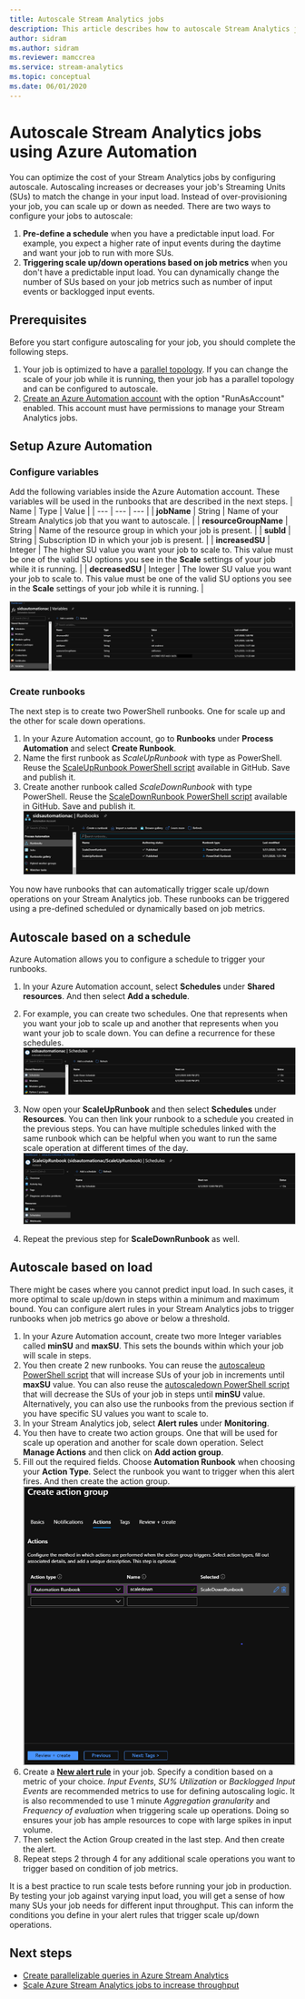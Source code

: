 ```yaml
---
title: Autoscale Stream Analytics jobs
description: This article describes how to autoscale Stream Analytics job based on a predefined schedule or values of job metrics
author: sidram
ms.author: sidram
ms.reviewer: mamccrea
ms.service: stream-analytics
ms.topic: conceptual
ms.date: 06/01/2020
---
```

# Autoscale Stream Analytics jobs using Azure Automation

You can optimize the cost of your Stream Analytics jobs by configuring autoscale. Autoscaling increases or decreases your job's Streaming Units (SUs) to match the change in your input load. Instead of over-provisioning your job, you can scale up or down as needed. There are two ways to configure your jobs to autoscale:
1. **Pre-define a schedule** when you have a predictable input load. For example, you expect a higher rate of input events during the daytime and want your job to run with more SUs.
2. **Triggering scale up/down operations based on job metrics** when you don't have a predictable input load. You can dynamically change the number of SUs based on your job metrics such as number of input events or backlogged input events.

## Prerequisites
Before you start configure autoscaling for your job, you should complete the following steps.
1. Your job is optimized to have a [parallel topology](https://docs.microsoft.com/azure/stream-analytics/stream-analytics-parallelization). If you can change the scale of your job while it is running, then your job has a parallel topology and can be configured to autoscale.
2. [Create an Azure Automation account](https://docs.microsoft.com/azure/automation/automation-create-standalone-account) with the option "RunAsAccount" enabled. This account must have permissions to manage your Stream Analytics jobs.

## Setup Azure Automation
### Configure variables
Add the following variables inside the Azure Automation account. These variables will be used in the runbooks that are described in the next steps.
| Name | Type | Value |
| --- | --- | --- |
| **jobName** | String | Name of your Stream Analytics job that you want to autoscale. |
| **resourceGroupName** | String | Name of the resource group in which your job is present. |
| **subId** | String | Subscription ID in which your job is present. |
| **increasedSU** | Integer | The higher SU value you want your job to scale to. This value must be one of the valid SU options you see in the **Scale** settings of your job while it is running. |
| **decreasedSU** | Integer | The lower SU value you want your job to scale to. This value must be one of the valid SU options you see in the **Scale** settings of your job while it is running. |

![Add variables in Azure Automation](./media/autoscale/variables.png)

### Create runbooks
The next step is to create two PowerShell runbooks. One for scale up and the other for scale down operations.
1. In your Azure Automation account, go to **Runbooks** under **Process Automation**  and select **Create Runbook**.
2. Name the first runbook as *ScaleUpRunbook* with type as PowerShell. Reuse the [ScaleUpRunbook PowerShell script](https://github.com/Azure/azure-stream-analytics/blob/master/Autoscale/ScaleUpRunbook.ps1) available in GitHub. Save and publish it.
3. Create another runbook called *ScaleDownRunbook* with type PowerShell. Reuse the [ScaleDownRunbook PowerShell script](https://github.com/Azure/azure-stream-analytics/blob/master/Autoscale/ScaleDownRunbook.ps1) available in GitHub. Save and publish it.
![Autoscale runbooks in Azure Automation](./media/autoscale/runbooks.png)

You now have runbooks that can automatically trigger scale up/down operations on your Stream Analytics job. These runbooks can be triggered using a pre-defined scheduled or dynamically based on job metrics.

## Autoscale based on a schedule
Azure Automation allows you to configure a schedule to trigger your runbooks.
1. In your Azure Automation account, select **Schedules** under **Shared resources**. And then select **Add a schedule**.
2. For example, you can create two schedules. One that represents when you want your job to scale up and another that represents when you want your job to scale down. You can define a recurrence for these schedules.
   ![Schedules in Azure Automation](./media/autoscale/schedules.png)

3. Now open your **ScaleUpRunbook** and then select **Schedules** under **Resources**. You can then link your runbook to a schedule you created in the previous steps. You can have multiple schedules linked with the same runbook which can be helpful when you want to run the same scale operation at different times of the day.
![Scheduling runbooks in Azure Automation](./media/autoscale/schedulerunbook.png)

1. Repeat the previous step for **ScaleDownRunbook** as well.

## Autoscale based on load
There might be cases where you cannot predict input load. In such cases, it more optimal to scale up/down in steps within a minimum and maximum bound. You can configure alert rules in your Stream Analytics jobs to trigger runbooks when job metrics go above or below a threshold.
1. In your Azure Automation account, create two more Integer variables called **minSU** and **maxSU**. This sets the bounds within which your job will scale in steps.
2. You then create 2 new runbooks. You can reuse the [autoscaleup PowerShell script](https://github.com/Azure/azure-stream-analytics/blob/master/Autoscale/Autoscaleup.ps1) that will increase SUs of your job in increments until **maxSU** value. You can also reuse the [autoscaledown PowerShell script](https://github.com/Azure/azure-stream-analytics/blob/master/Autoscale/autoscaledown.ps1) that will decrease the SUs of your job in steps until **minSU** value. Alternatively, you can also use the runbooks from the previous section if you have specific SU values you want to scale to.
3. In your Stream Analytics job, select **Alert rules** under **Monitoring**. 
4. You then have to create two action groups. One that will be used for scale up operation and another for scale down operation. Select **Manage Actions** and then click on **Add action group**. 
5. Fill out the required fields. Choose **Automation Runbook** when choosing your **Action Type**. Select the runbook you want to trigger when this alert fires. And then create the action group.
   ![Create action group](./media/autoscale/create-actiongroup.png)
6. Create a [**New alert rule**](https://docs.microsoft.com/azure/stream-analytics/stream-analytics-set-up-alerts#set-up-alerts-in-the-azure-portal) in your job. Specify a condition based on a metric of your choice. *Input Events*, *SU% Utilization* or *Backlogged Input Events* are recommended metrics to use for defining autoscaling logic. It is also recommended to use 1 minute *Aggregation granularity* and *Frequency of evaluation* when triggering scale up operations. Doing so ensures your job has ample resources to cope with large spikes in input volume.
7. Then select the Action Group created in the last step. And then create the alert.
8. Repeat steps 2 through 4 for any additional scale operations you want to trigger based on condition of job metrics.

It is a best practice to run scale tests before running your job in production. By testing your job against varying input load, you will get a sense of how many SUs your job needs for different input throughput. This can inform the conditions you define in your alert rules that trigger scale up/down operations. 

## Next steps
* [Create parallelizable queries in Azure Stream Analytics](stream-analytics-parallelization.md)
* [Scale Azure Stream Analytics jobs to increase throughput](stream-analytics-scale-jobs.md)
